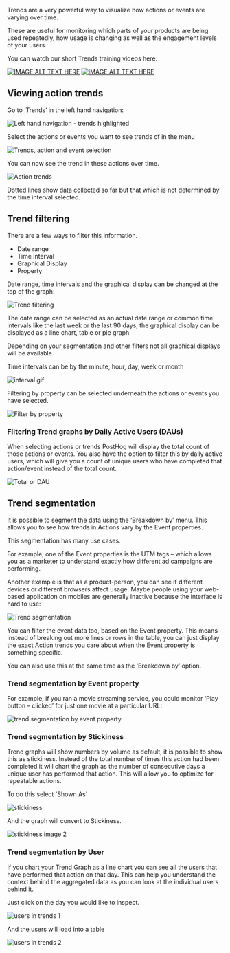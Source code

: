 Trends are a very powerful way to visualize how actions or events are varying over time.

These are useful for monitoring which parts of your products are being used repeatedly, how usage is changing as well as the engagement levels of your users.

You can watch our short Trends training videos here:

[![IMAGE ALT TEXT HERE](http://img.youtube.com/vi/q39B-QAFZUI/0.jpg)](http://www.youtube.com/watch?v=q39B-QAFZUI)
[![IMAGE ALT TEXT HERE](http://img.youtube.com/vi/8IsCrLOpRCw/0.jpg)](http://www.youtube.com/watch?v=8IsCrLOpRCw) 

## Viewing action trends

Go to ’Trends’ in the left hand navigation:

![Left hand navigation - trends highlighted](https://posthog.com/wp-content/uploads/2020/04/Posthog-13.png)

Select the actions or events you want to see trends of in the menu

![Trends, action and event selection](https://posthog.com/wp-content/uploads/2020/04/trends-actions-events.gif)

You can now see the trend in these actions over time.

![Action trends](https://posthog.com/wp-content/uploads/2020/04/Posthog-14.png)

Dotted lines show data collected so far but that which is not determined by the time interval selected.


## Trend filtering

There are a few ways to filter this information.

- Date range
- Time interval
- Graphical Display
- Property

Date range, time intervals and the graphical display can be changed at the top of the graph:

![Trend filtering](https://posthog.com/wp-content/uploads/2020/04/Posthog-15.png)

The date range can be selected as an actual date range or common time intervals like the last week or the last 90 days, the graphical display can be displayed as a line chart, table or pie graph. 

Depending on your segmentation and other filters not all graphical displays will be available.

Time intervals can be by the minute, hour, day, week or month

![interval gif](https://posthog.com/wp-content/uploads/2020/04/interval-time-trends.gif)

Filtering by property can be selected underneath the actions or events you have selected. 

![Filter by property](https://posthog.com/wp-content/uploads/2020/04/filterby-property.gif)

### Filtering Trend graphs by Daily Active Users (DAUs)

When selecting actions or trends PostHog will display the total count of those actions or events. You also have the option to filter this by daily active users, which will give you a count of unique users who have completed that action/event instead of the total count. 

![Total or DAU](https://posthog.com/wp-content/uploads/2020/04/Posthog-16.png)


## Trend segmentation

It is possible to segment the data using the ‘Breakdown by’ menu. This allows you to see how trends in Actions vary by the Event properties.

This segmentation has many use cases.

For example, one of the Event properties is the UTM tags – which allows you as a marketer to understand exactly how different ad campaigns are performing.

Another example is that as a product-person, you can see if different devices or different browsers affect usage. Maybe people using your web-based application on mobiles are generally inactive because the interface is hard to use:

![Trend segmentation](https://posthog.com/wp-content/uploads/2020/02/Screenshot-2020-02-09-at-17.31.36.png)

You can filter the event data too, based on the Event property. This means instead of breaking out more lines or rows in the table, you can just display the exact Action trends you care about when the Event property is something specific.

You can also use this at the same time as the ‘Breakdown by’ option.

### Trend segmentation by Event property

For example, if you ran a movie streaming service, you could monitor ‘Play button – clicked’ for just one movie at a particular URL:

![trend segmentation by event property](https://posthog.com/wp-content/uploads/2020/02/Screenshot-2020-02-09-at-17.35.24.png)

### Trend segmentation by Stickiness

Trend graphs will show numbers by volume as default, it is possible to show this as stickiness. Instead of the total number of times this action had been completed it will chart the graph as the number of consecutive days a unique user has performed that action. This will allow you to optimize for repeatable actions. 

To do this select 'Shown As'

![stickiness](https://posthog.com/wp-content/uploads/2020/03/Posthog-6.png)

And the graph will convert to Stickiness.

![stickiness image 2](https://posthog.com/wp-content/uploads/2020/03/Posthog-7.png)

### Trend segmentation by User

If you chart your Trend Graph as a line chart you can see all the users that have performed that action on that day. This can help you understand the context behind the aggregated data as you can look at the individual users behind it.

Just click on the day you would like to inspect.

![users in trends 1](https://posthog.com/wp-content/uploads/2020/04/Fullscreen_4_1_20__5_23_PM_png-2.png)

And the users will load into a table

![users in trends 2](https://posthog.com/wp-content/uploads/2020/04/Posthog.png)

